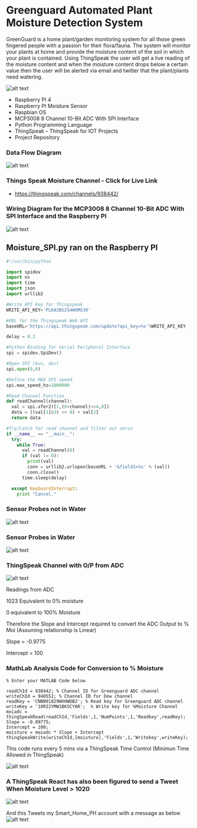 # Greenguard Automated Plant Moisture Detection System 

GreenGuard is a home plant/garden monitoring system for all those green fingered people with a passion for their flora/fauna. The system will monitor your plants at home and provide the moisture content of the soil in which your plant is contained. Using ThingSpeak the user will get a live reading of the moisture content and when the moisture content drops below a certain value then the user will be alerted via email and twitter that the plant/plants need watering. 

![alt text](MoistureSensor.jpg "Wiring Diagram")

-	Raspberry PI 4
-	Raspberry PI Moisture Sensor
-	Raspbian OS
- MCP3008 8 Channel 10-Bit ADC With SPI Interface
-	Python Programming Language
-	ThingSpeak – ThingSpeak for IOT Projects
-	Project Repository

### Data Flow Diagram

![alt text](dataflowdiagram.jpg "Data Flow Diagram")

### Things Speak Moisture Channel - Click for Live Link
- https://thingspeak.com/channels/938442/

### Wiring Diagram for the MCP3008 8 Channel 10-Bit ADC With SPI Interface and the Raspberry PI

![alt text](MCP3008Wiring.jpg "Wiring Diagram")

## Moisture_SPI.py ran on the Raspberry PI

```Python
#!/usr/bin/python

import spidev
import os
import time
import json
import urllib2

#Write API Key for Thingspeak
WRITE_API_KEY='PLKA3BS2S4WOMG30'

#URL for the Thingspeak Web API
baseURL='https://api.thingspeak.com/update?api_key=%s'%WRITE_API_KEY

delay = 0.2

#Python Binding for Serial Peripheral Interface
spi = spidev.SpiDev()

#Open SPI (bus, dev)
spi.open(0,0)

#Define the MAX SPI speed
spi.max_speed_hz=1000000

#Read Channel Function
def readChannel(channel):
  val = spi.xfer2([1,(8+channel)<<4,0])
  data = ((val[1]&3) << 8) + val[2]
  return data

#Try/Catch for read channel and filter out zeros
if __name__ == "__main__":
  try:
    while True:
      val = readChannel(0)
      if (val != 0):
        print(val)
        conn = urllib2.urlopen(baseURL + '&field1=%s' % (val))
        conn.close()
      time.sleep(delay)

  except KeyboardInterrupt:
    print "Cancel."
```
### Sensor Probes not in Water
![alt text](moisture_spipy.jpg "Sensor Readings No Water")
### Sensor Probes in Water
![alt text](moisture_spipyinwater.jpg "Sensor Readings in Water")

### ThingSpeak Channel with O/P from ADC

![alt text](moisturevolts.jpg "ThingSpeak Chanel With Output from ADC")

Readings from ADC

1023 Equivalent to 0% moisture

0 equivalent to 100% Moisture

Therefore the Slope and Intercept required to convert the ADC Output to % Moi (Assuming relationship is Linear)

Slope = -0.9775

Intercept = 100

### MathLab Analysis Code for Conversion to % Moisture

```MathLab
% Enter your MATLAB Code below

readChId = 938442; % Channel ID for Greenguard ADC channel
writeChId = 940552; % Channel ID for Dew channel
readKey = 'CNNN91829WXHWOB2'; % Read key for Greenguard ADC channel
writeKey = '10RI2YMW1BK5CY6R';  % Write key for %Moisture Channel
moiadc = thingSpeakRead(readChId,'Fields',1,'NumPoints',1,'Readkey',readKey);
Slope = -0.09775;
Intercept = 100;
moisture = moiadc * Slope + Intercept
thingSpeakWrite(writeChId,[moisture],'Fields',1,'Writekey',writeKey);
```

This code runs every 5 mins via a ThingSpeak Time Control (Minimun Time Allowed in ThingSpeak)

![alt text](moisturepercent.jpg "ThingSpeak Channel With %Moisture")

### A ThingSpeak React has also been figured to send a Tweet When Moisture Level > 1020

![alt text](React.jpg "ThingSpeak React")

And this Tweets my Smart_Home_PH account with a message as below
![alt text](Tweet.png "Twitter")



